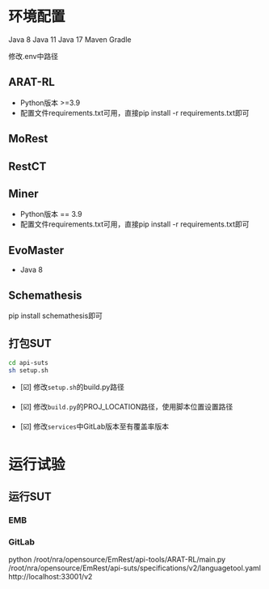 
# 环境配置
Java 8
Java 11
Java 17 
Maven
Gradle

修改.env中路径

## ARAT-RL
- Python版本 >=3.9
- 配置文件requirements.txt可用，直接pip install -r requirements.txt即可

## MoRest

## RestCT

## Miner
- Python版本 == 3.9
- 配置文件requirements.txt可用，直接pip install -r requirements.txt即可

## EvoMaster
- Java 8

## Schemathesis
pip install schemathesis即可

## 打包SUT
```bash
cd api-suts
sh setup.sh
```
- [☑️] 修改```setup.sh```的build.py路径
- [☑️] 修改```build.py```的PROJ_LOCATION路径，使用脚本位置设置路径

- [☑️] 修改```services```中GitLab版本至有覆盖率版本

# 运行试验
## 运行SUT
### EMB

### GitLab

python /root/nra/opensource/EmRest/api-tools/ARAT-RL/main.py /root/nra/opensource/EmRest/api-suts/specifications/v2/languagetool.yaml http://localhost:33001/v2

